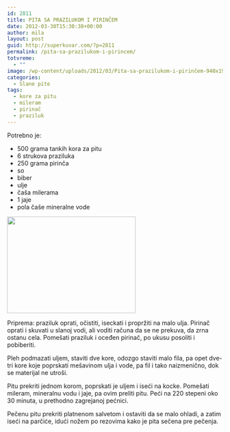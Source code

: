 ```yaml
---
id: 2811
title: PITA SA PRAZILUKOM I PIRINČEM
date: 2012-03-30T15:30:38+00:00
author: mila
layout: post
guid: http://superkuvar.com/?p=2811
permalink: /pita-sa-prazilukom-i-pirincem/
totvreme:
  - ""
image: /wp-content/uploads/2012/03/Pita-sa-prazilukom-i-pirinčem-940x198.jpg
categories:
  - Slane pite
tags:
  - kore za pitu
  - mileram
  - pirinač
  - praziluk
---
```

Potrebno je:

  * 500 grama tankih kora za pitu
  * 6 strukova praziluka
  * 250 grama pirinča
  * so
  * biber
  * ulje
  * čaša milerama
  * 1 jaje
  * pola čaše mineralne vode

<img class="alignnone size-medium wp-image-2841" title="Pita sa prazilukom i pirinčem" src="//superkuvar.com/wp-content/uploads/2012/03/Pita-sa-prazilukom-i-pirin%C4%8Dem-300x225.jpg" alt="" width="300" height="225" /> 

Priprema: praziluk oprati, očistiti, iseckati i propržiti na malo ulja. Pirinač oprati i skuvati u slanoj vodi, ali voditi računa da se ne prekuva, da zrna ostanu cela. Pomešati praziluk i oceđen pirinač, po ukusu posoliti i pobiberiti.

Pleh podmazati uljem, staviti dve kore, odozgo staviti malo fila, pa opet dve-tri kore koje poprskati mešavinom ulja i vode, pa fil i tako naizmenično, dok se materijal ne utroši.

Pitu prekriti jednom korom, poprskati je uljem i iseći na kocke. Pomešati mileram, mineralnu vodu i jaje, pa ovim preliti pitu. Peći na 220 stepeni oko 30 minuta, u prethodno zagrejanoj pećnici.

Pečenu pitu prekriti platnenom salvetom i ostaviti da se malo ohladi, a zatim iseći na parčiće, idući nožem po rezovima kako je pita sečena pre pečenja.